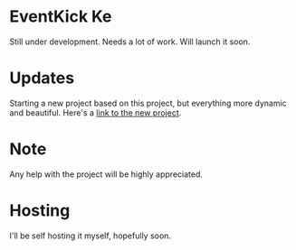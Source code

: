 # EventKick Ke
Still under development.
Needs a lot of work.
Will launch it soon.

# Updates
Starting a new project based on this project, but everything more dynamic and beautiful.
Here's a [link to the new project](https://github.com/gachezra/EventKick).

<h1>Note</h1>

Any help with the project will be highly appreciated.

<h1>Hosting</h1>

I'll be self hosting it myself, hopefully soon.

